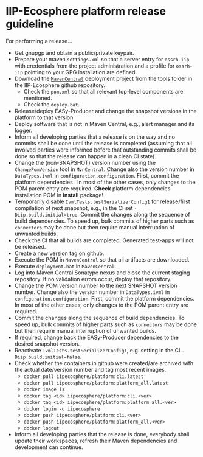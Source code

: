 # IIP-Ecosphere platform release guideline

For performing a release...
* Get gnupgp and obtain a public/private keypair.
* Prepare your maven `settings.xml` so that a server entry for `ossrh-iip` with credentials from the project administration and a profile for `ossrh-iip` pointing to your GPG installation are defined.
* Download the [`MavenCentral`](../tools/MvnCentral) deployment project from the tools folder in the IIP-Ecosphere github repository.
    * Check the `pom.xml` so that all relevant top-level components are mentioned.
    * Check the `deploy.bat`.
* Release/deploy EASy-Producer and change the snapshot versions in the platform to that version
* Deploy software that is not in Maven Central, e.g., alert manager and its logger.
* Inform all developing parties that a release is on the way and no commits shall be done until the release is completed (assuming that all involved parties were informed before that outstanding commits shall be done so that the release can happen in a clean CI state).
* Change the (non-SNAPSHOT) version number using the `ChangePomVersion` tool in `MvnCentral`. Change also the version number in `DataTypes.ivml` in `configuration.configuration`. First, commit the platform dependencies . In most of the other cases, only changes to the POM parent entry are required. **Check** platform dependencies installation POM in **Install** package! 
* Temporarily disable `IvmlTests.testSerializerConfig1` for release/first compilation of next snapshot, e.g., in the CI set `-Diip.build.initial=true`. Commit the changes along the sequence of build dependencies. To speed up, bulk commits of higher parts such as `connectors` may be done but then require manual interruption of unwanted builds.
* Check the CI that all builds are completed. Generated test-apps will not be released.
* Create a new version tag on github.
* Execute the POM in `MavenCentral` so that all artifacts are downloaded.
* Execute `deployment.bat` in `MavenCentral`.
* Log into Maven Central Sonatype nexus and close the current staging repository. If no validation errors occur, deploy that repository.
* Change the POM version number to the next SNAPSHOT version number. Change also the version number in `DataTypes.ivml` in `configuration.configuration`. First, commit the platform dependencies. In most of the other cases, only changes to the POM parent entry are required. 
* Commit the changes along the sequence of build dependencies. To speed up, bulk commits of higher parts such as `connectors` may be done but then require manual interruption of unwanted builds.
* If required, change back the EASy-Producer dependencies to the desired snapshot version.
* Reactivate `IvmlTests.testSerializerConfig1`, e.g. setting in the CI `-Diip.build.initial=false`.
* Check whether the containers in github were created/are archived with the actual date/version number and tag most recent images.
    * `docker pull iipecosphere/platform:cli.latest`
    * `docker pull iipecosphere/platform:platform_all.latest`
    * `docker image ls`
    * `docker tag <id> iipecosphere/platform:cli.<ver>`
    * `docker tag <id> iipecosphere/platform:platform_all.<ver>`
    * `docker login -u iipecosphere`
    * `docker push iipecosphere/platform:cli.<ver>`
    * `docker push iipecosphere/platform:platform_all.<ver>`
    * `docker logout`
* Inform all developing parties that the release is done, everybody shall update their workspaces, refresh their Maven dependencies and development can continue.
